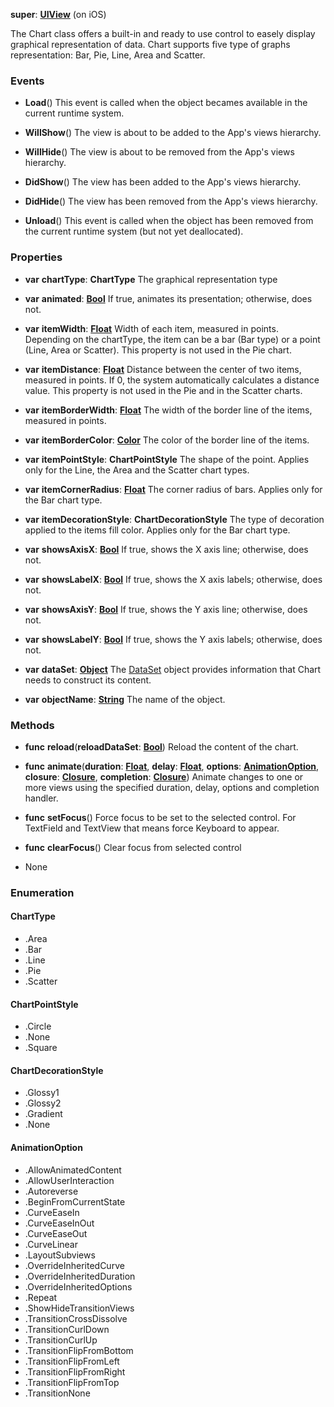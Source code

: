 **super**: **[UIView](UIView.md)** (on iOS)

The Chart class offers a built-in and ready to use control to easely display graphical representation of data. Chart supports five type of graphs representation: Bar, Pie, Line, Area and Scatter.

### Events

* **Load**()
This event is called when the object becames available in the current runtime system.

* **WillShow**()
The view is about to be added to the App's views hierarchy.

* **WillHide**()
The view is about to be removed from the App's views hierarchy.

* **DidShow**()
The view has been added to the App's views hierarchy.

* **DidHide**()
The view has been removed from the App's views hierarchy.

* **Unload**()
This event is called when the object has been removed from the current runtime system (but not yet deallocated).



### Properties

* **var** **chartType**: **ChartType**
The graphical representation type

* **var** **animated**: **[Bool](../gravity/bool.md)**
If true, animates its presentation; otherwise, does not.

* **var** **itemWidth**: **[Float](../gravity/float.md)**
Width of each item, measured in points. Depending on the chartType, the item can be a bar (Bar type) or a point (Line, Area or Scatter). This property is not used in the Pie chart.

* **var** **itemDistance**: **[Float](../gravity/float.md)**
Distance between the center of two items, measured in points. If 0, the system automatically calculates a distance value. This property is not used in the Pie and in the Scatter charts.

* **var** **itemBorderWidth**: **[Float](../gravity/float.md)**
The width of the border line of the items, measured in points.

* **var** **itemBorderColor**: **[Color](Color.md)**
The color of the border line of the items.

* **var** **itemPointStyle**: **ChartPointStyle**
The shape of the point. Applies only for the Line, the Area and the Scatter chart types.

* **var** **itemCornerRadius**: **[Float](../gravity/float.md)**
The corner radius of bars. Applies only for the Bar chart type.

* **var** **itemDecorationStyle**: **ChartDecorationStyle**
The type of decoration applied to the items fill color. Applies only for the Bar chart type.

* **var** **showsAxisX**: **[Bool](../gravity/bool.md)**
If true, shows the X axis line; otherwise, does not.

* **var** **showsLabelX**: **[Bool](../gravity/bool.md)**
If true, shows the X axis labels; otherwise, does not.

* **var** **showsAxisY**: **[Bool](../gravity/bool.md)**
If true, shows the Y axis line; otherwise, does not.

* **var** **showsLabelY**: **[Bool](../gravity/bool.md)**
If true, shows the Y axis labels; otherwise, does not.

* **var** **dataSet**: **[Object](../gravity/object.md)**
The <a href="DataSet.html">DataSet</a> object provides information that Chart needs to construct its content.

* **var** **objectName**: **[String](../gravity/string.md)**
The name of the object.



### Methods

* **func** **reload**(**reloadDataSet**: **[Bool](../gravity/bool.md)**)
Reload the content of the chart.

* **func** **animate**(**duration**: **[Float](../gravity/float.md)**, **delay**: **[Float](../gravity/float.md)**, **options**: **<a href="#_enum_AnimationOption">AnimationOption</a>**, **closure**: **[Closure](../gravity/closure.md)**, **completion**: **[Closure](../gravity/closure.md)**)
Animate changes to one or more views using the specified duration, delay, options and completion handler.

* **func** **setFocus**()
Force focus to be set to the selected control. For TextField and TextView that means force Keyboard to appear.

* **func** **clearFocus**()
Clear focus from selected control



* None

### Enumeration

<div name="_enum_ChartType"></div>

#### ChartType
 * .Area
 * .Bar
 * .Line
 * .Pie
 * .Scatter

<div name="_enum_ChartPointStyle"></div>

#### ChartPointStyle
 * .Circle
 * .None
 * .Square

<div name="_enum_ChartDecorationStyle"></div>

#### ChartDecorationStyle
 * .Glossy1
 * .Glossy2
 * .Gradient
 * .None

<div name="_enum_AnimationOption"></div>

#### AnimationOption
 * .AllowAnimatedContent
 * .AllowUserInteraction
 * .Autoreverse
 * .BeginFromCurrentState
 * .CurveEaseIn
 * .CurveEaseInOut
 * .CurveEaseOut
 * .CurveLinear
 * .LayoutSubviews
 * .OverrideInheritedCurve
 * .OverrideInheritedDuration
 * .OverrideInheritedOptions
 * .Repeat
 * .ShowHideTransitionViews
 * .TransitionCrossDissolve
 * .TransitionCurlDown
 * .TransitionCurlUp
 * .TransitionFlipFromBottom
 * .TransitionFlipFromLeft
 * .TransitionFlipFromRight
 * .TransitionFlipFromTop
 * .TransitionNone



